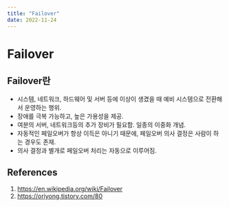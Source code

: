 ```yaml
---
title: "Failover"
date: 2022-11-24
---
```


# Failover

## Failover란

- 시스템, 네트워크, 하드웨어 및 서버 등에 이상이 생겼을 때 예비 시스템으로 전환해서 운영하는 행위.
- 장애를 극복 가능하고, 높은 가용성을 제공.
- 여분의 서버, 네트워크등의 추가 장비가 필요함. 일종의 이중화 개념.
- 자동적인 페일오버가 항상 이득은 아니기 때문에, 페일오버 의사 결정은 사람이 하는 경우도 존재.
- 의사 결정과 별개로 페일오버 처리는 자동으로 이루어짐.

## References

1. https://en.wikipedia.org/wiki/Failover
2. https://oriyong.tistory.com/80
